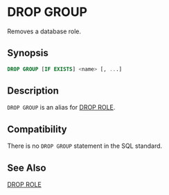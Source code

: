 # DROP GROUP

Removes a database role.

## Synopsis

```sql
DROP GROUP [IF EXISTS] <name> [, ...]
```

## Description

`DROP GROUP` is an alias for [DROP ROLE](/docs/sql-statements/sql-statement-drop-role.md).

## Compatibility

There is no `DROP GROUP` statement in the SQL standard.

## See Also

[DROP ROLE](/docs/sql-statements/sql-statement-drop-role.md)



